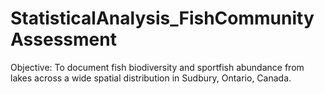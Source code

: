 # StatisticalAnalysis_FishCommunityAssessment
Objective: To document fish biodiversity and sportfish abundance from lakes across a wide spatial  distribution in Sudbury, Ontario, Canada.
